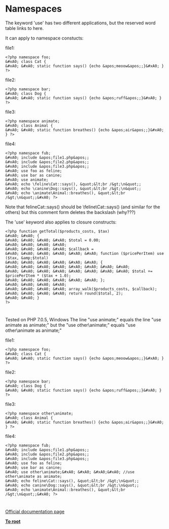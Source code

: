 # Namespaces





The keyword &apos;use&apos; has two different applications, but the reserved word table links to here.

It can apply to namespace constucts:

file1:


```
<?php namespace foo;
&#xA0; class Cat { 
&#xA0; &#xA0; static function says() {echo &apos;meoow&apos;;}&#xA0; } ?>
```


file2:


```
<?php namespace bar;
&#xA0; class Dog {
&#xA0; &#xA0; static function says() {echo &apos;ruff&apos;;}&#xA0; } ?>
```


file3:


```
<?php namespace animate;
&#xA0; class Animal {
&#xA0; &#xA0; static function breathes() {echo &apos;air&apos;;}&#xA0; } ?>
```


file4:


```
<?php namespace fub;
&#xA0; include &apos;file1.php&apos;;
&#xA0; include &apos;file2.php&apos;;
&#xA0; include &apos;file3.php&apos;;
&#xA0; use foo as feline;
&#xA0; use bar as canine;
&#xA0; use animate;
&#xA0; echo \feline\Cat::says(), &quot;&lt;br /&gt;\n&quot;;
&#xA0; echo \canine\Dog::says(), &quot;&lt;br /&gt;\n&quot;;
&#xA0; echo \animate\Animal::breathes(), &quot;&lt;br /&gt;\n&quot;;&#xA0; ?>
```


Note that 
felineCat::says()
should be
\feline\Cat::says()
(and similar for the others)
but this comment form deletes the backslash (why???) 

The &apos;use&apos; keyword also applies to closure constructs:



```
<?php function getTotal($products_costs, $tax)
&#xA0; &#xA0; {
&#xA0; &#xA0; &#xA0; &#xA0; $total = 0.00;
&#xA0; &#xA0; &#xA0; &#xA0; 
&#xA0; &#xA0; &#xA0; &#xA0; $callback =
&#xA0; &#xA0; &#xA0; &#xA0; &#xA0; &#xA0; function ($pricePerItem) use ($tax, &amp;$total)
&#xA0; &#xA0; &#xA0; &#xA0; &#xA0; &#xA0; {
&#xA0; &#xA0; &#xA0; &#xA0; &#xA0; &#xA0; &#xA0; &#xA0; 
&#xA0; &#xA0; &#xA0; &#xA0; &#xA0; &#xA0; &#xA0; &#xA0; $total += $pricePerItem * ($tax + 1.0);
&#xA0; &#xA0; &#xA0; &#xA0; &#xA0; &#xA0; };
&#xA0; &#xA0; &#xA0; &#xA0; 
&#xA0; &#xA0; &#xA0; &#xA0; array_walk($products_costs, $callback);
&#xA0; &#xA0; &#xA0; &#xA0; return round($total, 2);
&#xA0; &#xA0; }
?>
```



  

#



Tested on PHP 7.0.5, Windows
The line &quot;use animate;&quot; equals the line &quot;use animate as animate;&quot;
but the &quot;use other\animate;&quot; equals &quot;use other\animate as animate;&quot;

file1:


```
<?php namespace foo;
&#xA0; class Cat { 
&#xA0; &#xA0; static function says() {echo &apos;meoow&apos;;}&#xA0; } ?>
```


file2:


```
<?php namespace bar;
&#xA0; class Dog {
&#xA0; &#xA0; static function says() {echo &apos;ruff&apos;;}&#xA0; } ?>
```


file3:


```
<?php namespace other\animate;
&#xA0; class Animal {
&#xA0; &#xA0; static function breathes() {echo &apos;air&apos;;}&#xA0; } ?>
```


file4:


```
<?php namespace fub;
&#xA0; include &apos;file1.php&apos;;
&#xA0; include &apos;file2.php&apos;;
&#xA0; include &apos;file3.php&apos;;
&#xA0; use foo as feline;
&#xA0; use bar as canine;
&#xA0; use other\animate;&#xA0; &#xA0; &#xA0;&#xA0; //use other\animate as animate;
&#xA0; echo feline\Cat::says(), &quot;&lt;br /&gt;\n&quot;;
&#xA0; echo canine\Dog::says(), &quot;&lt;br /&gt;\n&quot;;
&#xA0; echo \animate\Animal::breathes(), &quot;&lt;br /&gt;\n&quot;;&#xA0; ?>
```



  

#

[Official documentation page](https://www.php.net/manual/en/language.namespaces.php)

**[To root](/README.md)**